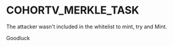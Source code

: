 
# COHORTV_MERKLE_TASK

The attacker wasn't included in the whitelist to mint, try and Mint.

Goodluck
